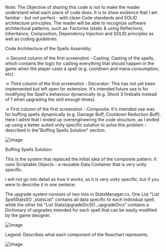 Note: The Objective of sharing this code is not to make the reader understand what each piece of code does. It is to show evidence that I am familiar - but not perfect -  with clean Code standards and SOLID architecture principles. The reader will be able to recognize software architectural patterns, such as: Factories (static & using Reflection), Inheritance, Composition, Dependency Injection and SOLID principles as well as coding guidelines.

Code Architecture of the Spells Assembly:

-> Second column of the first screenshot - Casting: Casting of the spells, which contains the logic for casting everything that should happen in the game when the player casts a spell (e.g. cooldown and mana consumption, etc).

-> Third column of the first screenshot - Decorator: This has not yet been implemented but left open for extension. It's intended future use is for modifying the Spell's behaviour dynamically (e.g. Shoot 3 fireballs instead of 1 when upgrading the skill enough times). 

-> First column of the first screenshot - Composite: It's intended use was for buffing spells dynamically (e.g. Damage Buff, Cooldown Reduction Buff). Here I admit that I ended up overengineering the code structure, as I ended up using a better suited unity specific solution to solve this problem - described in  the"Buffing Spells Solution" section.

![image](https://github.com/user-attachments/assets/9cbc96f3-a6e3-4810-a0ec-89d92556d2f1)


Buffing Spells Solution:

This is the system that replaced the initial idea of the composite pattern. It uses Scriptable Objects - a reusable Data Container that is very unity specific. 

I will not go into detail as how it works, as it is very unity specific, but if you were to describe it in one sentece: 

The upgrade system consists of two lists in StatsManager.cs. One List "List SpellStatsSO _statsList" contains all data specific to each individual spell, while the other list "List StatsUpgradeDicSO _upgradeDics" contains a Dictionary of upgrades intended for each spell that can be easily modified by the game designer.

![image](https://github.com/user-attachments/assets/38a7b10e-06eb-4731-9517-d0cbe7b54694)



Legend: Describes what each component of the flowchart represents.

![image](https://github.com/user-attachments/assets/2e99d5ec-4242-4e6d-87f7-c47825bd0cfe)


